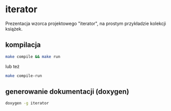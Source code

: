 # iterator

Prezentacja wzorca projektowego "iterator", na prostym przykładzie kolekcji książek.

## kompilacja

```bash 
make compile && make run
```
lub też
```bash
make compile-run
```

## generowanie dokumentacji (doxygen)
```bash
doxygen -g iterator
```
